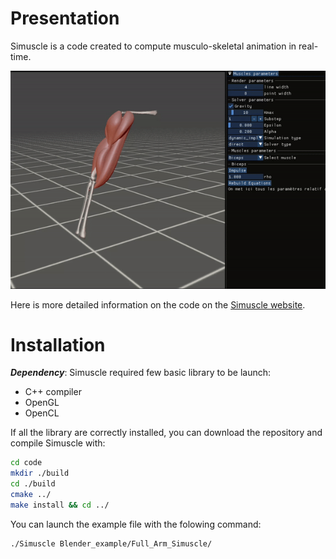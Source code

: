 # Presentation

Simuscle is a code created to compute musculo-skeletal animation in real-time.

![demo](demo.gif)

Here is more detailed information on the code on the [Simuscle website](https://simuscle.vercel.app/).

# Installation
***Dependency***: Simuscle required few basic library to be launch:
* C++ compiler
* OpenGL
* OpenCL

If all the library are correctly installed, you can download the repository and compile Simuscle with:
```bash
cd code
mkdir ./build
cd ./build
cmake ../
make install && cd ../
```

You can launch the example file with the folowing command:
```bash
./Simuscle Blender_example/Full_Arm_Simuscle/
```
